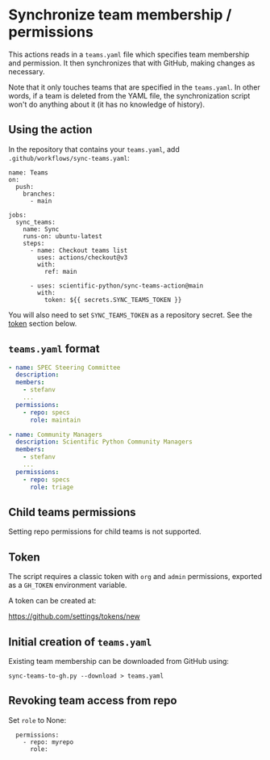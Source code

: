 # Synchronize team membership / permissions

This actions reads in a `teams.yaml` file which specifies team
membership and permission.  It then synchronizes that with GitHub,
making changes as necessary.

Note that it only touches teams that are specified in the
`teams.yaml`. In other words, if a team is deleted from the YAML file,
the synchronization script won't do anything about it (it has no
knowledge of history).

## Using the action

In the repository that contains your `teams.yaml`, add `.github/workflows/sync-teams.yaml`:

```
name: Teams
on:
  push:
    branches:
      - main

jobs:
  sync_teams:
    name: Sync
    runs-on: ubuntu-latest
    steps:
      - name: Checkout teams list
        uses: actions/checkout@v3
        with:
          ref: main

      - uses: scientific-python/sync-teams-action@main
        with:
          token: ${{ secrets.SYNC_TEAMS_TOKEN }}
```

You will also need to set `SYNC_TEAMS_TOKEN` as a repository secret.
See the [token](#token) section below.

## `teams.yaml` format

```yaml
- name: SPEC Steering Committee
  description:
  members:
    - stefanv
    ...
  permissions:
    - repo: specs
      role: maintain

- name: Community Managers
  description: Scientific Python Community Managers
  members:
    - stefanv
    ...
  permissions:
    - repo: specs
      role: triage
```

## Child teams permissions

Setting repo permissions for child teams is not supported.

## Token

The script requires a classic token with `org` and `admin` permissions, exported as a `GH_TOKEN` environment variable.

A token can be created at:

https://github.com/settings/tokens/new

## Initial creation of `teams.yaml`

Existing team membership can be downloaded from GitHub using:

```
sync-teams-to-gh.py --download > teams.yaml
```

## Revoking team access from repo

Set `role` to None:

```
  permissions:
    - repo: myrepo
      role:
```
